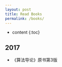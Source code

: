 ```yaml
---
layout: post
title: Read Books
permalink: /books/
---
```


* content
{:toc}


2017
-----------------------------------------------------------------

+ 《算法导论》原书第3版


